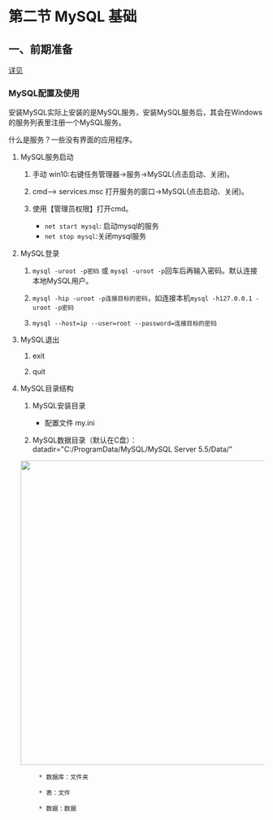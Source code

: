 # 第二节 MySQL 基础

## 一、前期准备

[详见](https://www.cnblogs.com/miaomiaowu/p/13181595.html#autoid-h2-3-0-0)

### MySQL配置及使用

安装MySQL实际上安装的是MySQL服务，安装MySQL服务后，其会在Windows的服务列表里注册一个MySQL服务。

什么是服务？一些没有界面的应用程序。

1. MySQL服务启动

      1. 手动 win10:右键任务管理器->服务->MySQL(点击启动、关闭)。

      2. cmd--> services.msc  打开服务的窗口->MySQL(点击启动、关闭)。

      3. 使用【管理员权限】打开cmd。
         - `net start mysql`: 启动mysql的服务
         - `net stop mysql`:关闭mysql服务

2. MySQL登录

      1. `mysql -uroot -p密码` 或 `mysql -uroot -p`回车后再输入密码。默认连接本地MySQL用户。

      2. `mysql -hip -uroot -p连接目标的密码`，如连接本机`mysql -h127.0.0.1 -uroot -p密码`

      3. `mysql --host=ip --user=root --password=连接目标的密码`

3. MySQL退出

      1. exit

      2. quit


4. MySQL目录结构

      1. MySQL安装目录
         - 配置文件 my.ini

      2. MySQL数据目录（默认在C盘）：datadir="C:/ProgramData/MySQL/MySQL Server 5.5/Data/"
      <img src="https://img2020.cnblogs.com/blog/2051825/202007/2051825-20200703002216759-1973715416.bmp" width=600>

            * 数据库：文件夹

            * 表：文件

            * 数据：数据